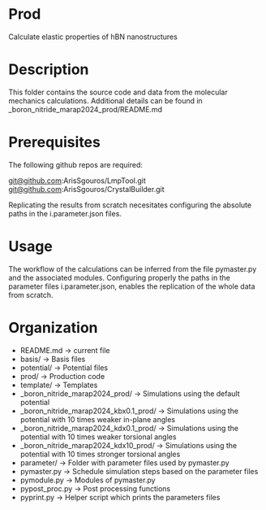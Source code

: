 # Prod
Calculate elastic properties of hBN nanostructures

# Description
This folder contains the source code and data from the molecular mechanics calculations. Additional details can be found in _boron_nitride_marap2024_prod/README.md

# Prerequisites
The following github repos are required:

  git@github.com:ArisSgouros/LmpTool.git
  git@github.com:ArisSgouros/CrystalBuilder.git

Replicating the results from scratch necesitates configuring the absolute paths in the i.parameter.json files.

# Usage
The workflow of the calculations can be inferred from the file pymaster.py and the associated modules.
Configuring properly the paths in the parameter files i.parameter.json, enables the replication of the whole data from scratch.

# Organization
 - README.md -> current file
 - basis/ -> Basis files
 - potential/ -> Potential files
 - prod/ -> Production code
 - template/ -> Templates
 - _boron_nitride_marap2024_prod/ -> Simulations using the default potential
 - _boron_nitride_marap2024_kbx0.1_prod/ -> Simulations using the potential with 10 times weaker in-plane angles
 - _boron_nitride_marap2024_kdx0.1_prod/ -> Simulations using the potential with 10 times weaker torsional angles
 - _boron_nitride_marap2024_kdx10_prod/ -> Simulations using the potential with 10 times stronger torsional angles
 - parameter/ -> Folder with parameter files used by pymaster.py
 - pymaster.py -> Schedule simulation steps based on the parameter files
 - pymodule.py -> Modules of pymaster.py
 - pypost_proc.py -> Post processing functions
 - pyprint.py -> Helper script which prints the parameters files
